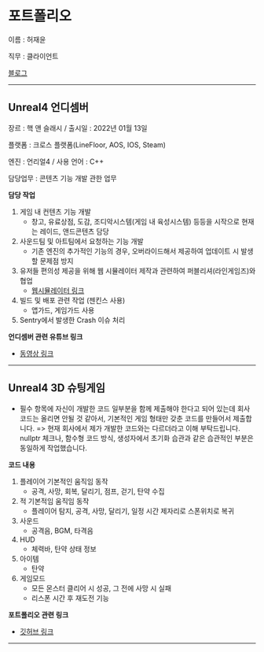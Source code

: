 # 포트폴리오

이름 : 허재윤

직무 : 클라이언트

[블로그](https://study-progmming.tistory.com)


----
## Unreal4 언디셈버

장르 : 핵 앤 슬래시 / 출시일 : 2022년 01월 13일

플랫폼 : 크로스 플랫폼(LineFloor,  AOS, IOS, Steam)

엔진 : 언리얼4 / 사용 언어 : C++

담당업무 : 콘텐츠 기능 개발 관한 업무

**담당 작업**
1. 게임 내 컨텐츠 기능 개발
    - 창고, 유료상점, 도감, 조디악시스템(게임 내 육성시스템) 등등을 시작으로 현재는 레이드, 앤드콘텐츠 담당
2. 사운드팀 및 아트팀에서 요청하는 기능 개발
   - 기존 엔진의 추가적인 기능의 경우, 오버라이드해서 제공하여 업데이트 시 발생할 문제점 방지
3. 유저들 편의성 제공을 위해 웹 시뮬레이터 제작과 관련하여 퍼블리셔(라인게임즈)와 협업
   - [웹시뮬레이터 링크](https://ud.floor.line.games/kr/zodiac/UDG/main "클릭하시면 웹시뮬레이터로 이동합니다.")
4. 빌드 및 배포 관련 작업 (젠킨스 사용)
   - 앱가드, 게임가드 사용
5. Sentry에서 발생한 Crash 이슈 처리

**언디셈버 관련 유튜브 링크**
- [동영상 링크](https://www.youtube.com/@undecember_gl_official "클릭하시면 해당 유튜브로 이동합니다.")

----
## Unreal4 3D 슈팅게임 
- 필수 항목에 자신이 개발한 코드 일부분을 함께 제출해야 한다고 되어 있는데 회사 코드는 올리면 안될 것 같아서, 기본적인 게임 형태만 갖춘 코드를 만들어서 제출합니다.
=> 현재 회사에서 제가 개발한 코드와는 다르더라고 이해 부탁드립니다. nullptr 체크나, 함수형 코드 방식, 생성자에서 초기화 습관과 같은 습관적인 부분은 동일하게 작업했습니다.


**코드 내용**
1. 플레이어 기본적인 움직임 동작
    - 공격, 사망, 회복, 달리기, 점프, 걷기, 탄약 수집
2. 적 기본적임 움직임 동작
    - 플레이어 탐지, 공격, 사망, 달리기, 일정 시간 제자리로 스폰위치로 복귀
3. 사운드
    - 공격음, BGM, 타격음
4. HUD
    - 체력바, 탄약 상태 정보
5. 아이템
    - 탄약
6. 게임모드
    - 모든 몬스터 클리어 시  성공, 그 전에 사망 시 실패
    - 리스폰 시간 후 재도전 기능

 
**포트폴리오 관련 링크**
- [깃허브 링크](https://github.com/Shuroop0/ShootingProject "클릭하시면 해당 포트폴리오의 깃허브로 이동합니다.")
---

